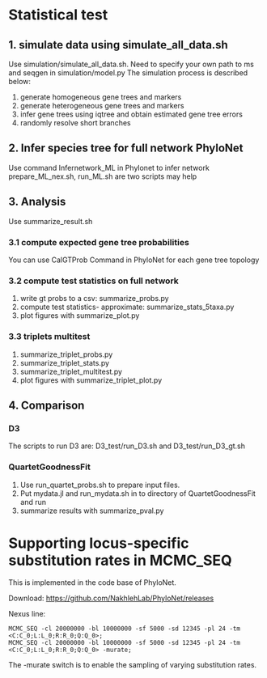 # Statistical test
## 1. simulate data using simulate_all_data.sh
Use simulation/simulate_all_data.sh.  Need to specify your own path to ms and seqgen in simulation/model.py
The simulation process is described below:
1. generate homogeneous gene trees and markers
2. generate heterogeneous gene trees and markers
3. infer gene trees using iqtree and obtain estimated gene tree errors
4. randomly resolve short branches 

## 2. Infer species tree for full network PhyloNet
Use command Infernetwork_ML in Phylonet to infer network
prepare_ML_nex.sh, run_ML.sh are two scripts may help

## 3. Analysis 
Use summarize_result.sh

### 3.1 compute expected gene tree probabilities
You can use CalGTProb Command in PhyloNet for each gene tree topology

### 3.2 compute test statistics on full network

1. write gt probs to a csv: summarize_probs.py
2. compute test statistics- approximate: summarize_stats_5taxa.py
3. plot figures with summarize_plot.py

### 3.3 triplets multitest 
1. summarize_triplet_probs.py
2. summarize_triplet_stats.py
3. summarize_triplet_multitest.py
4. plot figures with summarize_triplet_plot.py

## 4. Comparison
### D3
The scripts to run D3 are: D3_test/run_D3.sh and D3_test/run_D3_gt.sh
### QuartetGoodnessFit
1. Use run_quartet_probs.sh to prepare input files.
2. Put mydata.jl and run_mydata.sh in to directory of QuartetGoodnessFit and run 
3. summarize results with summarize_pval.py

# Supporting locus-specific substitution rates in MCMC_SEQ
This is implemented in the code base of PhyloNet.

Download:
https://github.com/NakhlehLab/PhyloNet/releases

Nexus line:
````
MCMC_SEQ -cl 20000000 -bl 10000000 -sf 5000 -sd 12345 -pl 24 -tm <C:C_0;L:L_0;R:R_0;Q:Q_0>; 
MCMC_SEQ -cl 20000000 -bl 10000000 -sf 5000 -sd 12345 -pl 24 -tm <C:C_0;L:L_0;R:R_0;Q:Q_0> -murate; 
````

The -murate switch is to enable the sampling of varying substitution rates.
